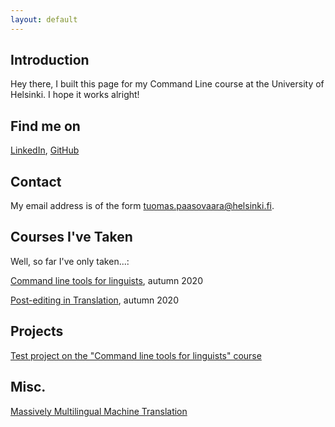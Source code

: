 ```yaml
---
layout: default
---
```


## Introduction

Hey there, I built this page for my Command Line course at the University of Helsinki. I hope it works alright!

## Find me on

[LinkedIn](https://www.linkedin.com/in/tuomas-paasovaara-0ba9a555), [GitHub](https://github.com/tuomaspaasovaara)

## Contact

My email address is of the form tuomas.paasovaara@helsinki.fi. 

## Courses I've Taken

Well, so far I've only taken...:

[Command line tools for linguists](https://studies.helsinki.fi/courses/cur/hy-opt-cur-2021-89632e3c-98a8-4a85-9c71-d792921e6200), autumn 2020

[Post-editing in Translation](https://studies.helsinki.fi/courses/cu/hy-CU-118188064-2020-08-01), autumn 2020

## Projects

[Test project on the "Command line tools for linguists" course](https://github.com/tuomaspaasovaara/cmdline-course)

## Misc. 

[Massively Multilingual Machine Translation](https://ai.googleblog.com/2019/10/exploring-massively-multilingual.html) 